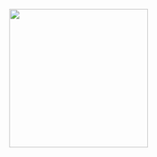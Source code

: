 <p>
  <img src="https://github.com/shitalchauhan769/media_player_app/assets/155465990/03759ed8-f094-44e1-b019-0b650c8135b2"width="250""/>
</p>
